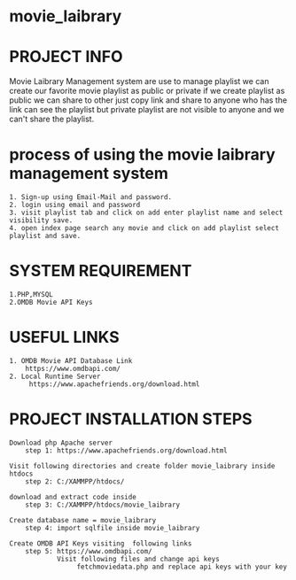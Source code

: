 # movie_laibrary

# PROJECT INFO
Movie Laibrary Management system are use to manage playlist we can create our
favorite movie playlist as public or private if we create playlist as
public we can share to other just copy link and share to anyone who has the
link can see the playlist but private playlist are not visible to anyone and we
can't share the playlist.

# process of using the movie laibrary management system
    1. Sign-up using Email-Mail and password.
    2. login using email and password
    3. visit playlist tab and click on add enter playlist name and select visibility save.
    4. open index page search any movie and click on add playlist select playlist and save.

# SYSTEM REQUIREMENT
    1.PHP,MYSQL
    2.OMDB Movie API Keys

# USEFUL LINKS
    1. OMDB Movie API Database Link
        https://www.omdbapi.com/
    2. Local Runtime Server
         https://www.apachefriends.org/download.html

# PROJECT INSTALLATION STEPS
    Download php Apache server
        step 1: https://www.apachefriends.org/download.html

    Visit following directories and create folder movie_laibrary inside htdocs
        step 2: C:/XAMMPP/htdocs/

    download and extract code inside
        step 3: C:/XAMMPP/htdocs/movie_laibrary

    Create database name = movie_laibrary
        step 4: import sqlfile inside movie_laibrary

    Create OMDB API Keys visiting  following links
        step 5: https://www.omdbapi.com/
                Visit following files and change api keys
                     fetchmoviedata.php and replace api keys with your key



